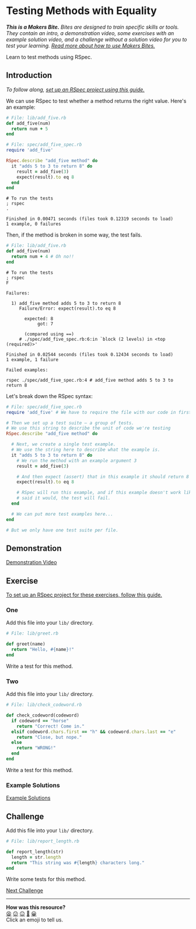 # Testing Methods with Equality

_**This is a Makers Bite.** Bites are designed to train specific skills or
tools. They contain an intro, a demonstration video, some exercises with an
example solution video, and a challenge without a solution video for you to test
your learning. [Read more about how to use Makers
Bites.](https://github.com/makersacademy/course/blob/main/labels/bites.md)_

Learn to test methods using RSpec.

## Introduction

_To follow along, [set up an RSpec project using this
guide.](../pills/setting_up_an_rspec_project.md)_

We can use RSpec to test whether a method returns the right value. Here's an
example:

```ruby
# File: lib/add_five.rb
def add_five(num)
  return num + 5
end
```

```ruby
# File: spec/add_five_spec.rb
require 'add_five'

RSpec.describe "add_five method" do
  it "adds 5 to 3 to return 8" do
    result = add_five(3)
    expect(result).to eq 8
  end
end
```

```shell
# To run the tests
; rspec
.

Finished in 0.00471 seconds (files took 0.12319 seconds to load)
1 example, 0 failures
```

Then, if the method is broken in some way, the test fails.

```ruby
# File: lib/add_five.rb
def add_five(num)
  return num + 4 # Oh no!!
end
```

```shell
# To run the tests
; rspec
F

Failures:

  1) add_five method adds 5 to 3 to return 8
     Failure/Error: expect(result).to eq 8

       expected: 8
            got: 7

       (compared using ==)
     # ./spec/add_five_spec.rb:6:in `block (2 levels) in <top (required)>'

Finished in 0.02544 seconds (files took 0.12434 seconds to load)
1 example, 1 failure

Failed examples:

rspec ./spec/add_five_spec.rb:4 # add_five method adds 5 to 3 to return 8
```

Let's break down the RSpec syntax:

```ruby
# File: spec/add_five_spec.rb
require 'add_five' # We have to require the file with our code in first.

# Then we set up a test suite — a group of tests.
# We use this string to describe the unit of code we're testing
RSpec.describe "add_five method" do

  # Next, we create a single test example.
  # We use the string here to describe what the example is.
  it "adds 5 to 3 to return 8" do
    # We run the method with an example argument 3
    result = add_five(3)

    # And then expect (assert) that in this example it should return 8
    expect(result).to eq 8

    # RSpec will run this example, and if this example doesn't work like you
    # said it would, the test will fail.
  end

  # We can put more test examples here...
end

# But we only have one test suite per file.
```

## Demonstration

[Demonstration Video](https://www.youtube.com/watch?v=8vWmgQ3WCU0&t=0s)

## Exercise

[To set up an RSpec project for these exercises, follow this guide.](../pills/setting_up_an_rspec_project.md)

### One

Add this file into your `lib/` directory.

```ruby
# File: lib/greet.rb

def greet(name)
  return "Hello, #{name}!"
end
```

Write a test for this method.

### Two

Add this file into your `lib/` directory.

```ruby
# File: lib/check_codeword.rb

def check_codeword(codeword)
  if codeword == "horse"
    return "Correct! Come in."
  elsif codeword.chars.first == "h" && codeword.chars.last == "e"
    return "Close, but nope."
  else
    return "WRONG!"
  end
end
```

Write a test for this method.

### Example Solutions

[Example Solutions](https://www.youtube.com/watch?v=8vWmgQ3WCU0&t=469s)

## Challenge

Add this file into your `lib/` directory.

```ruby
# File: lib/report_length.rb

def report_length(str)
  length = str.length
  return "This string was #{length} characters long."
end
```

Write some tests for this method.


[Next Challenge](02_testing_classes_with_equality_bite.md)

<!-- BEGIN GENERATED SECTION DO NOT EDIT -->

---

**How was this resource?**  
[😫](https://airtable.com/shrUJ3t7KLMqVRFKR?prefill_Repository=makersacademy/golden-square&prefill_File=bites/01_testing_methods_with_equality_bite.md&prefill_Sentiment=😫) [😕](https://airtable.com/shrUJ3t7KLMqVRFKR?prefill_Repository=makersacademy/golden-square&prefill_File=bites/01_testing_methods_with_equality_bite.md&prefill_Sentiment=😕) [😐](https://airtable.com/shrUJ3t7KLMqVRFKR?prefill_Repository=makersacademy/golden-square&prefill_File=bites/01_testing_methods_with_equality_bite.md&prefill_Sentiment=😐) [🙂](https://airtable.com/shrUJ3t7KLMqVRFKR?prefill_Repository=makersacademy/golden-square&prefill_File=bites/01_testing_methods_with_equality_bite.md&prefill_Sentiment=🙂) [😀](https://airtable.com/shrUJ3t7KLMqVRFKR?prefill_Repository=makersacademy/golden-square&prefill_File=bites/01_testing_methods_with_equality_bite.md&prefill_Sentiment=😀)  
Click an emoji to tell us.

<!-- END GENERATED SECTION DO NOT EDIT -->
